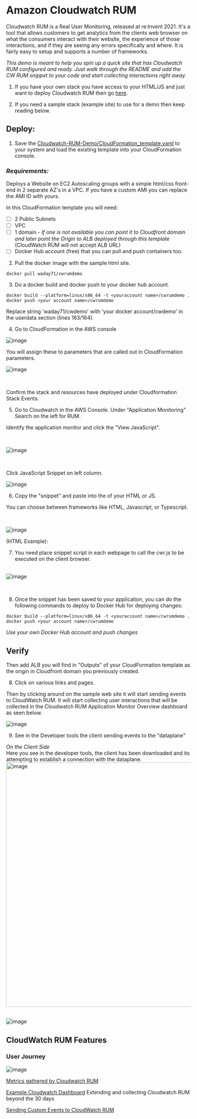 # Amazon Cloudwatch RUM

Cloudwatch RUM is a Real User Monitoring, released at re:Invent 2021. It's a tool that allows customers to get analytics from the clients web browser on what the consumers interact with their website, the experience of those interactions, and if they are seeing any errors specifically and where. It is fairly easy to setup and supports a number of frameworks. 

*This demo is meant to help you spin up a quick site that has Cloudwatch RUM configured and ready. Just walk through the README and add the CW RUM snippet to your code and start collecting interactions right away.* 

1. If you have your own stack you have access to your HTML/JS and just want to deploy Cloudwatch RUM then go [here](https://github.com/waday71/Cloudwatch-RUM-Demo/blob/main/RUMsolo.md). 

2. If you need a sample stack (example site) to use for a demo then keep reading below. 

## Deploy: 


1. Save the [Cloudwatch-RUM-Demo/CloudFormation_template.yaml](https://github.com/waday71/Cloudwatch-RUM-Demo/blob/main/CloudFormation_template.yaml) to your system and load the existing template into your CloudFormation console. 

### *Requirements:*
Deploys a Website on EC2 Autoscaling groups with a simple html/css front-end in 2 separate AZ's in a VPC. If you have a custom AMI you can replace the AMI ID with yours. 

In this CloudFormation template you will need:
- [ ] 2 Public Subnets
- [ ] VPC 
- [ ] 1 domain - *If one is not available you can point it to Cloudfront domain and later point the Origin to ALB deployed through this template* (CloudWatch RUM will not accept ALB URL) 
- [ ] Docker Hub account (free) that you can pull and push containers too. 

2. Pull the docker image with the sample html site.
```
docker pull waday71/cwrumdemo
```
3. Do a docker build and docker push to your docker hub account. 

```
docker build --platform=linux/x86_64 -t <youraccount name>/cwrumdemo .
docker push <your account name>/cwrumdemo
```

Replace string 'waday71/cwdemo' with 'your docker account/cwdemo' in the userdata section (lines 163/164). 

4. Go to CloudFormation in the AWS console 


       
       
![image](https://user-images.githubusercontent.com/35279875/221304940-8eac32a7-90e5-4bbc-b5d3-21a96a3f4ad8.png)
    
    
You will assign these to parameters that are called out in CloudFormation parameters. 
  &nbsp; <br/>
    
![image](https://user-images.githubusercontent.com/35279875/227380262-7c0782b3-2baa-4275-acba-5bb7ca6499e9.png)


   &nbsp; <br/>
 

Confirm the stack and resources have deployed under Cloudformation Stack Events. 
    

    
5. Go to Cloudwatch in the AWS Console. Under "Application Monitoring"  Search on the left for RUM. 

Identify the application monitor and click the "View JavaScript". 

&nbsp; <br/>


![image](https://user-images.githubusercontent.com/35279875/221305638-e12c572f-da36-4557-a052-5437c86015ea.png)

 &nbsp; <br/>

Click JavaScript Snippet on left column. 


![image](https://user-images.githubusercontent.com/35279875/221306808-8a02d73a-4e3b-48c2-adeb-8386315e4940.png)
    &nbsp; <br/>

6. Copy the "snippet" and paste into the <head> of your HTML or JS. 

You can choose between frameworks like HTML, Javascript, or Typescript. 

&nbsp; <br/>

![image](https://user-images.githubusercontent.com/35279875/221307956-e0cf7f46-87c2-4a31-9f02-79323f6f33b0.png)
  &nbsp; <br/>

(HTML Example): 

7. You need place snippet script in each webpage <head> to call the cwr.js to be executed on the client browser. 

 &nbsp; <br/>
![image](https://user-images.githubusercontent.com/35279875/221362683-95027d28-eb20-4db3-a849-6904b4e3d51b.png)

 &nbsp; <br/>


8. Once the snippet has been saved to your application, you can do the following commands to deploy to Docker Hub for deploying changes: 

```
docker build --platform=linux/x86_64 -t <youraccount name>/cwrumdemo .
docker push <your account name>/cwrumdemo
```
*Use your own Docker Hub account and push changes* 

## Verify       
       
Then add ALB you will find in "Outputs" of your CloudFormation template as the origin in Cloudfront domain you previously created. 

8. Click on various links and pages. 
       
Then by clicking around on the sample web site it will start sending events to CloudWatch RUM. It will start collecting user interactions that will be collected in the Cloudwatch RUM Application Monitor Overview dashboard as seen below. 

![image](https://user-images.githubusercontent.com/35279875/221317283-79c207b9-8468-4850-a032-218eec56f1d8.png)

9. See in the Developer tools the client sending events to the "dataplane"       
       
*On the Client Side*
  &nbsp; <br/>
Here you see in the developer tools, the client has been downloaded and its attempting to establish a connection with the dataplane. 
&nbsp; <br/>
<img width="666" alt="image" src="https://user-images.githubusercontent.com/35279875/221364251-6414dd1b-4dc0-430a-9386-ce9ad9338414.png">
&nbsp; <br/>

![image](https://user-images.githubusercontent.com/35279875/221364093-54f3afb5-821b-4d43-8e18-d4964fba6c12.png)
&nbsp; <br/>

## CloudWatch RUM Features

### User Journey
![image](https://user-images.githubusercontent.com/35279875/221364020-873af447-0071-4d16-9ee0-4b356197b2d1.png)
 
 [ Metrics gathered by Cloudwatch RUM](https://docs.aws.amazon.com/AmazonCloudWatch/latest/monitoring/CloudWatch-RUM-metrics.html)

[Example Cloudwatch Dashboard](https://github.com/waday71/Cloudwatch-RUM-Demo/blob/main/CloudwatchRUM-dashboard.json) Extending and collecting Cloudwatch RUM beyond the 30 days

[ Sending Custom Events to CloudWatch RUM](https://docs.aws.amazon.com/AmazonCloudWatch/latest/monitoring/CloudWatch-RUM-custom-events.html)

